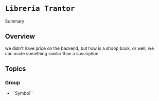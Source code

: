 # ``Libreria Trantor``

<!--@START_MENU_TOKEN@-->Summary<!--@END_MENU_TOKEN@-->

## Overview

we didn't have price on the backend, but how is a shoop book, or well, we can made something similar than a suscription

## Topics

### <!--@START_MENU_TOKEN@-->Group<!--@END_MENU_TOKEN@-->

- <!--@START_MENU_TOKEN@-->``Symbol``<!--@END_MENU_TOKEN@-->
